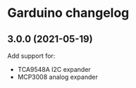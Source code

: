 Garduino changelog
==================

3.0.0 (2021-05-19)
------------------

Add support for:

- TCA9548A I2C expander
- MCP3008 analog expander
